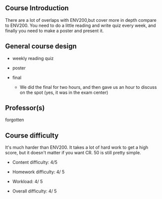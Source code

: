 ## Course Introduction

There are a lot of overlaps with ENV200,but cover more in depth compare to ENV200. You need to do a little reading and write quiz every week, and finally you need to make a poster and present it.

## General course design
- weekly reading quiz

- poster

- final
    - We did the final for two hours, and then gave us an hour to discuss on the spot (yes, it was in the exam center)

## Professor(s)

forgotten

## Course difficulty
It's much harder than ENV200. It takes a lot of hard work to get a high score, but it doesn't matter if you want CR. 50 is still pretty simple.

- Content difficulty: 4/5

- Homework difficulty: 4/ 5

- Workload: 4/ 5

- Overall difficulty: 4/ 5